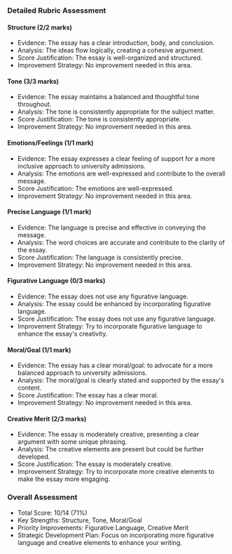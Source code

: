 ### Detailed Rubric Assessment

#### Structure (2/2 marks)

- Evidence: The essay has a clear introduction, body, and conclusion.
- Analysis: The ideas flow logically, creating a cohesive argument.
- Score Justification: The essay is well-organized and structured.
- Improvement Strategy: No improvement needed in this area.

#### Tone (3/3 marks)

- Evidence: The essay maintains a balanced and thoughtful tone throughout.
- Analysis: The tone is consistently appropriate for the subject matter.
- Score Justification: The tone is consistently appropriate.
- Improvement Strategy: No improvement needed in this area.

#### Emotions/Feelings (1/1 mark)

- Evidence: The essay expresses a clear feeling of support for a more inclusive approach to university admissions.
- Analysis: The emotions are well-expressed and contribute to the overall message.
- Score Justification: The emotions are well-expressed.
- Improvement Strategy: No improvement needed in this area.

#### Precise Language (1/1 mark)

- Evidence: The language is precise and effective in conveying the message.
- Analysis: The word choices are accurate and contribute to the clarity of the essay.
- Score Justification: The language is consistently precise.
- Improvement Strategy: No improvement needed in this area.

#### Figurative Language (0/3 marks)

- Evidence: The essay does not use any figurative language.
- Analysis: The essay could be enhanced by incorporating figurative language.
- Score Justification: The essay does not use any figurative language.
- Improvement Strategy: Try to incorporate figurative language to enhance the essay's creativity.

#### Moral/Goal (1/1 mark)

- Evidence: The essay has a clear moral/goal: to advocate for a more balanced approach to university admissions.
- Analysis: The moral/goal is clearly stated and supported by the essay's content.
- Score Justification: The essay has a clear moral.
- Improvement Strategy: No improvement needed in this area.

#### Creative Merit (2/3 marks)

- Evidence: The essay is moderately creative, presenting a clear argument with some unique phrasing.
- Analysis: The creative elements are present but could be further developed.
- Score Justification: The essay is moderately creative.
- Improvement Strategy: Try to incorporate more creative elements to make the essay more engaging.

### Overall Assessment

- Total Score: 10/14 (71%)
- Key Strengths: Structure, Tone, Moral/Goal
- Priority Improvements: Figurative Language, Creative Merit
- Strategic Development Plan: Focus on incorporating more figurative language and creative elements to enhance your writing.
